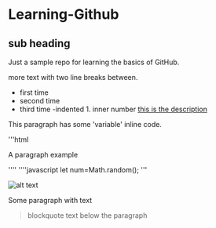 # Learning-Github
## sub heading
Just a sample repo for learning the basics of GitHub.

more text with two line breaks between.

- first time
- second time
- third time
    -indented
      1. inner number
[this is the description](http://www.github.com)  

This paragraph has some 'variable' inline code.

'''html
<p>A paragraph example</p>
''''
''''javascript
let  num=Math.random();
'''


![alt text](http://picsum.photos/200/200)

Some paragraph with text
>blockquote text below the paragraph
